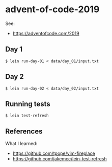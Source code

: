 # advent-of-code-2019

See:

- <https://adventofcode.com/2019>

## Day 1

    $ lein run-day-01 < data/day_01/input.txt

## Day 2

    $ lein run-day-02 < data/day_02/input.txt

## Running tests

    $ lein test-refresh

## References

What I learned:

- <https://github.com/tpope/vim-fireplace>
- <https://github.com/jakemcc/lein-test-refresh>
